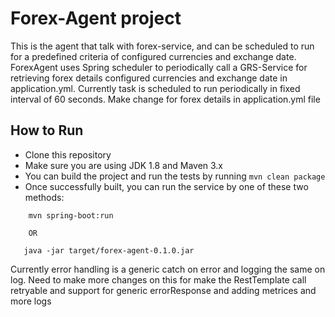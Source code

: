 # Forex-Agent project

This is the agent that talk with forex-service, and can be scheduled to run for a predefined criteria of configured currencies and exchange date.
ForexAgent uses Spring scheduler to periodically call a GRS-Service for retrieving forex details configured currencies and exchange date in application.yml.
Currently task is scheduled to run periodically in fixed interval of 60 seconds.
Make change for forex details in application.yml file

## How to Run

* Clone this repository
* Make sure you are using JDK 1.8 and Maven 3.x
* You can build the project and run the tests by running ```mvn clean package```
* Once successfully built, you can run the service by one of these two methods:

```
    mvn spring-boot:run
    
    OR

   java -jar target/forex-agent-0.1.0.jar
```

Currently error handling is a generic catch on error and logging the same on log.
Need to make more changes on this for make the RestTemplate call retryable and support for generic errorResponse and adding metrices and more logs

